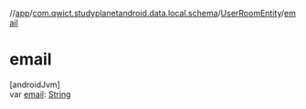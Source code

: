 //[app](../../../index.md)/[com.qwict.studyplanetandroid.data.local.schema](../index.md)/[UserRoomEntity](index.md)/[email](email.md)

# email

[androidJvm]\
var [email](email.md): [String](https://kotlinlang.org/api/latest/jvm/stdlib/kotlin/-string/index.html)
